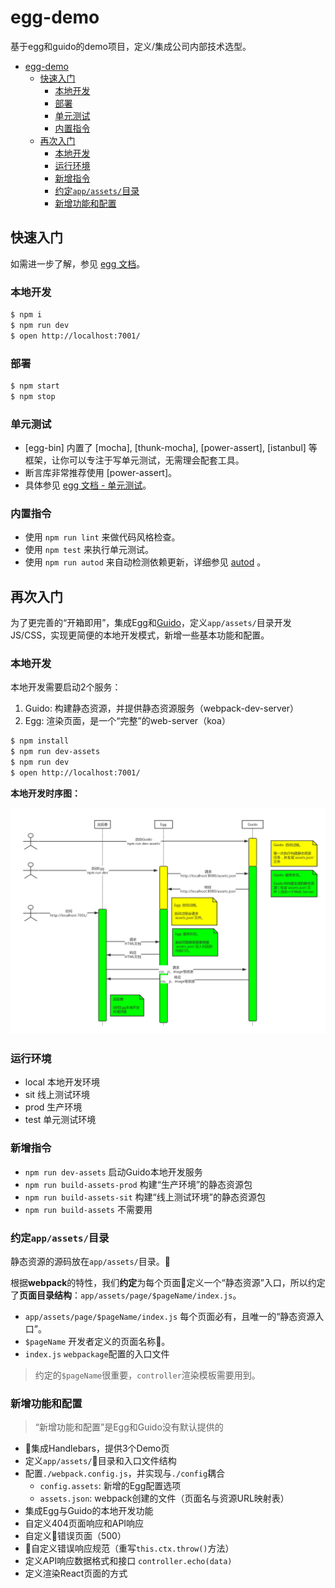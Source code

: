 # egg-demo

基于egg和guido的demo项目，定义/集成公司内部技术选型。

- [egg-demo](#egg-demo)
  - [快速入门](#%E5%BF%AB%E9%80%9F%E5%85%A5%E9%97%A8)
    - [本地开发](#%E6%9C%AC%E5%9C%B0%E5%BC%80%E5%8F%91)
    - [部署](#%E9%83%A8%E7%BD%B2)
    - [单元测试](#%E5%8D%95%E5%85%83%E6%B5%8B%E8%AF%95)
    - [内置指令](#%E5%86%85%E7%BD%AE%E6%8C%87%E4%BB%A4)
  - [再次入门](#%E5%86%8D%E6%AC%A1%E5%85%A5%E9%97%A8)
    - [本地开发](#%E6%9C%AC%E5%9C%B0%E5%BC%80%E5%8F%91)
    - [运行环境](#%E8%BF%90%E8%A1%8C%E7%8E%AF%E5%A2%83)
    - [新增指令](#%E6%96%B0%E5%A2%9E%E6%8C%87%E4%BB%A4)
    - [约定`app/assets/`目录](#%E7%BA%A6%E5%AE%9Aappassets%E7%9B%AE%E5%BD%95)
    - [新增功能和配置](#%E6%96%B0%E5%A2%9E%E5%8A%9F%E8%83%BD%E5%92%8C%E9%85%8D%E7%BD%AE)

## 快速入门

<!-- 在此次添加使用文档 -->

如需进一步了解，参见 [egg 文档][egg]。

### 本地开发

```bash
$ npm i
$ npm run dev
$ open http://localhost:7001/
```

### 部署

```bash
$ npm start
$ npm stop
```

### 单元测试

- [egg-bin] 内置了 [mocha], [thunk-mocha], [power-assert], [istanbul] 等框架，让你可以专注于写单元测试，无需理会配套工具。
- 断言库非常推荐使用 [power-assert]。
- 具体参见 [egg 文档 - 单元测试](https://eggjs.org/zh-cn/core/unittest)。

### 内置指令

- 使用 `npm run lint` 来做代码风格检查。
- 使用 `npm test` 来执行单元测试。
- 使用 `npm run autod` 来自动检测依赖更新，详细参见 [autod](https://www.npmjs.com/package/autod) 。


[egg]: https://eggjs.org


## 再次入门

为了更完善的“开箱即用”，集成Egg和[Guido](https://github.com/zuzucheFE/guido/)，定义`app/assets/`目录开发 JS/CSS，实现更简便的本地开发模式，新增一些基本功能和配置。


### 本地开发

本地开发需要启动2个服务：

1. Guido: 构建静态资源，并提供静态资源服务（webpack-dev-server）
2. Egg: 渲染页面，是一个“完整”的web-server（koa）

```bash
$ npm install
$ npm run dev-assets
$ npm run dev
$ open http://localhost:7001/
```

**本地开发时序图：**

![本地开发时序图](./docs/Egg&Guido本地开发原理.jpg)


### 运行环境

- local 本地开发环境
- sit 线上测试环境
- prod 生产环境
- test 单元测试环境


### 新增指令

- `npm run dev-assets` 启动Guido本地开发服务
- `npm run build-assets-prod` 构建“生产环境”的静态资源包
- `npm run build-assets-sit` 构建“线上测试环境”的静态资源包
- `npm run build-assets` 不需要用


### 约定`app/assets/`目录

静态资源的源码放在`app/assets/`目录。

根据**webpack**的特性，我们**约定**为每个页面定义一个“静态资源”入口，所以约定了**页面目录结构**：`app/assets/page/$pageName/index.js`。

- `app/assets/page/$pageName/index.js` 每个页面必有，且唯一的“静态资源入口”。
- `$pageName` 开发者定义的页面名称。
- `index.js` `webpackage`配置的入口文件

> 约定的`$pageName`很重要，`controller`渲染模板需要用到。

### 新增功能和配置

> “新增功能和配置”是Egg和Guido没有默认提供的

- 集成Handlebars，提供3个Demo页
- 定义`app/assets/`目录和入口文件结构
- 配置`./webpack.config.js`，并实现与`./config`耦合
  - `config.assets`: 新增的Egg配置选项
  - `assets.json`: webpack创建的文件（页面名与资源URL映射表）
- 集成Egg与Guido的本地开发功能
- 自定义404页面响应和API响应
- 自定义错误页面（500）
- 自定义错误响应规范（重写`this.ctx.throw()`方法）
- 定义API响应数据格式和接口 `controller.echo(data)`
- 定义渲染React页面的方式


